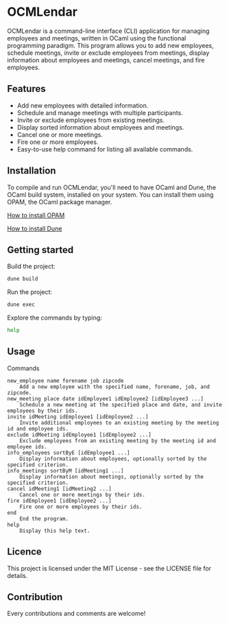 # OCMLendar

OCMLendar is a command-line interface (CLI) application for managing employees and meetings, written in OCaml using the functional programming paradigm. This program allows you to add new employees, schedule meetings, invite or exclude employees from meetings, display information about employees and meetings, cancel meetings, and fire employees.

## Features

- Add new employees with detailed information.
- Schedule and manage meetings with multiple participants.
- Invite or exclude employees from existing meetings.
- Display sorted information about employees and meetings.
- Cancel one or more meetings.
- Fire one or more employees.
- Easy-to-use help command for listing all available commands.

## Installation

To compile and run OCMLendar, you'll need to have OCaml and Dune, the OCaml build system, installed on your system. You can install them using OPAM, the OCaml package manager.

[How to install OPAM](https://opam.ocaml.org/doc/Install.html)

[How to install Dune](https://dune.build/install)


## Getting started


Build the project:
```sh
dune build
```

Run the project:

```sh
dune exec
```

Explore the commands by typing:
```sh
help
```

## Usage

Commands

    new_employee name forename job zipcode
        Add a new employee with the specified name, forename, job, and zipcode.
    new_meeting place date idEmployee1 idEmployee2 [idEmployee3 ...]
        Schedule a new meeting at the specified place and date, and invite employees by their ids.
    invite idMeeting idEmployee1 [idEmployee2 ...]
        Invite additional employees to an existing meeting by the meeting id and employee ids.
    exclude idMeeting idEmployee1 [idEmployee2 ...]
        Exclude employees from an existing meeting by the meeting id and employee ids.
    info_employees sortByE [idEmployee1 ...]
        Display information about employees, optionally sorted by the specified criterion.
    info_meetings sortByM [idMeeting1 ...]
        Display information about meetings, optionally sorted by the specified criterion.
    cancel idMeeting1 [idMeeting2 ...]
        Cancel one or more meetings by their ids.
    fire idEmployee1 [idEmployee2 ...]
        Fire one or more employees by their ids.
    end
        End the program.
    help
        Display this help text.

## Licence

This project is licensed under the MIT License - see the LICENSE file for details.

## Contribution

Every contributions and comments are welcome!